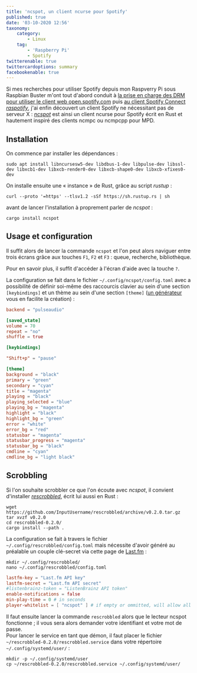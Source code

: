 ```yaml
---
title: 'ncspot, un client ncurse pour Spotify'
published: true
date: '03-10-2020 12:56'
taxonomy:
    category:
        - Linux
    tag:
        - 'Raspberry Pi'
        - Spotify
twitterenable: true
twittercardoptions: summary
facebookenable: true
---
```


Si mes recherches pour utiliser Spotify depuis mon Raspverry Pi sous Raspbian Buster m'ont tout d'abord conduit à [la prise en charge des DRM pour utiliser le client web open.spotify.com](/blog/gestion-des-drm-sous-raspbian-buster) puis [au client Spotify Connect _raspotify_](/blog/raspbian-spotify-et-pulseaudio), j'ai enfin découvert un client Spotify ne nécessitant pas de serveur X&nbsp;: [_ncspot_](https://github.com/hrkfdn/ncspot) est ainsi un client ncurse pour Spotify écrit en Rust et hautement inspiré des clients ncmpc ou ncmpcpp pour MPD. 

## Installation

On commence par installer les dépendances&nbsp;:

```shell
sudo apt install libncursesw5-dev libdbus-1-dev libpulse-dev libssl-dev libxcb1-dev libxcb-render0-dev libxcb-shape0-dev libxcb-xfixes0-dev
```

On installe ensuite une « instance » de Rust, grâce au script _rustup_&nbsp;:

```shell
curl --proto '=https' --tlsv1.2 -sSf https://sh.rustup.rs | sh
```

avant de lancer l'installation à proprement parler de _ncspot_&nbsp;:

```shell
cargo install ncspot
```

## Usage et configuration

Il suffit alors de lancer la commande `ncspot` et l'on peut alors naviguer entre trois écrans grâce aux touches `F1`, `F2` et `F3`&nbsp;: queue, recherche, bibliothèque.     

Pour en savoir plus, il suffit d'accéder à l'écran d'aide avec la touche `?`.

La configuration se fait dans le fichier `~/.config/ncspot/config.toml` avec a possibilité de définir soi-même des raccourcis clavier au sein d'une section `[keybindings]` et un thème au sein d'une section `[theme]` ([un générateur](https://ncspot-theme-generator.vaa.red) vous en facilite la création)&nbsp;:

```toml
backend = "pulseaudio"

[saved_state]
volume = 70
repeat = "no"
shuffle = true

[keybindings]

"Shift+p" = "pause"

[theme]
background = "black"
primary = "green"
secondary = "cyan"
title = "magenta"
playing = "black"
playing_selected = "blue"
playing_bg = "magenta"
highlight = "black"
highlight_bg = "green"
error = "white"
error_bg = "red"
statusbar = "magenta"
statusbar_progress = "magenta"
statusbar_bg = "black"
cmdline = "cyan"
cmdline_bg = "light black"
```


## Scrobbling

Si l'on souhaite scrobbler ce que l'on écoute avec _ncspot_, il convient d'installer [_rescrobbled_](https://github.com/InputUsername/rescrobbled), écrit lui aussi en Rust&nbsp;:

```shell
wget https://github.com/InputUsername/rescrobbled/archive/v0.2.0.tar.gz
tar xvzf v0.2.0
cd rescrobbled-0.2.0/
cargo install --path .
```

La configuration se fait à travers le fichier `~/.config/rescrobbled/config.toml` mais nécessite d'avoir généré au préalable un couple clé-secret via cette page de [Last.fm](https://www.last.fm/api/account/create)&nbsp;:

```shell
mkdir ~/.config/rescrobbled/
nano ~/.config/rescrobbled/config.toml
```

```toml
lastfm-key = "Last.fm API key"
lastfm-secret = "Last.fm API secret"
#listenbrainz-token = "ListenBrainz API token"
enable-notifications = false
min-play-time = 0 # in seconds
player-whitelist = [ "ncspot" ] # if empty or ommitted, will allow all players
```

Il faut ensuite lancer la commande `rescrobbled` alors que le lecteur ncspot fonctionne&nbsp;; il vous sera alors demander votre identifiant et votre mot de passe.     
Pour lancer le service en tant que démon, il faut placer le fichier `~/rescrobbled-0.2.0/rescrobbled.service` dans votre répertoire `~/.config/systemd/user/`&nbsp;:

```shell
mkdir -p ~/.config/systemd/user
cp ~/rescrobbled-0.2.0/rescrobbled.service ~/.config/systemd/user/
```